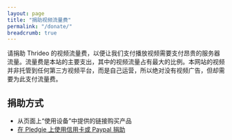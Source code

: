 ```yaml
---
layout: page
title: "捐助视频流量费"
permalink: "/donate/"
breadcrumb: true
---
```


请捐助 Thrideo 的视频流量费，以便让我们支付播放视频需要支付昂贵的服务器流量。流量费是本站的主要支出，其中的视频流量占有最大的比例。本网站的视频并非托管到任何第三方视频平台，而是自己运营，所以绝对没有视频广告，但却需要为此支付流量费。

## 捐助方式

+ 从页面上“使用设备”中提供的链接购买产品
+ [在 Pledgie 上使用信用卡或 Paypal 捐助](https://pledgie.com/campaigns/29868)
